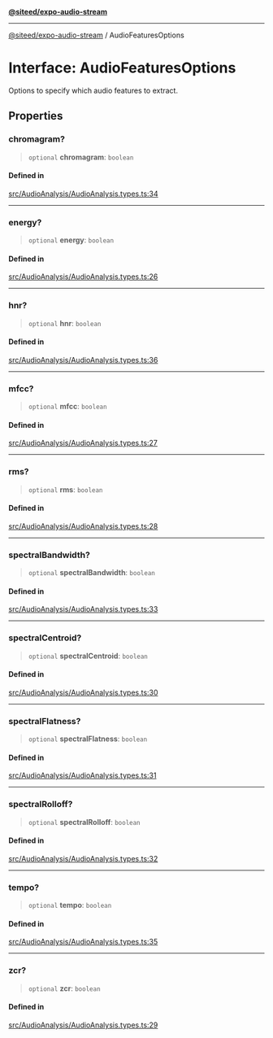 [**@siteed/expo-audio-stream**](../README.md)

***

[@siteed/expo-audio-stream](../README.md) / AudioFeaturesOptions

# Interface: AudioFeaturesOptions

Options to specify which audio features to extract.

## Properties

### chromagram?

> `optional` **chromagram**: `boolean`

#### Defined in

[src/AudioAnalysis/AudioAnalysis.types.ts:34](https://github.com/deeeed/expo-audio-stream/blob/28be564864425ab95a6773e2bc19f856eb418d1c/packages/expo-audio-stream/src/AudioAnalysis/AudioAnalysis.types.ts#L34)

***

### energy?

> `optional` **energy**: `boolean`

#### Defined in

[src/AudioAnalysis/AudioAnalysis.types.ts:26](https://github.com/deeeed/expo-audio-stream/blob/28be564864425ab95a6773e2bc19f856eb418d1c/packages/expo-audio-stream/src/AudioAnalysis/AudioAnalysis.types.ts#L26)

***

### hnr?

> `optional` **hnr**: `boolean`

#### Defined in

[src/AudioAnalysis/AudioAnalysis.types.ts:36](https://github.com/deeeed/expo-audio-stream/blob/28be564864425ab95a6773e2bc19f856eb418d1c/packages/expo-audio-stream/src/AudioAnalysis/AudioAnalysis.types.ts#L36)

***

### mfcc?

> `optional` **mfcc**: `boolean`

#### Defined in

[src/AudioAnalysis/AudioAnalysis.types.ts:27](https://github.com/deeeed/expo-audio-stream/blob/28be564864425ab95a6773e2bc19f856eb418d1c/packages/expo-audio-stream/src/AudioAnalysis/AudioAnalysis.types.ts#L27)

***

### rms?

> `optional` **rms**: `boolean`

#### Defined in

[src/AudioAnalysis/AudioAnalysis.types.ts:28](https://github.com/deeeed/expo-audio-stream/blob/28be564864425ab95a6773e2bc19f856eb418d1c/packages/expo-audio-stream/src/AudioAnalysis/AudioAnalysis.types.ts#L28)

***

### spectralBandwidth?

> `optional` **spectralBandwidth**: `boolean`

#### Defined in

[src/AudioAnalysis/AudioAnalysis.types.ts:33](https://github.com/deeeed/expo-audio-stream/blob/28be564864425ab95a6773e2bc19f856eb418d1c/packages/expo-audio-stream/src/AudioAnalysis/AudioAnalysis.types.ts#L33)

***

### spectralCentroid?

> `optional` **spectralCentroid**: `boolean`

#### Defined in

[src/AudioAnalysis/AudioAnalysis.types.ts:30](https://github.com/deeeed/expo-audio-stream/blob/28be564864425ab95a6773e2bc19f856eb418d1c/packages/expo-audio-stream/src/AudioAnalysis/AudioAnalysis.types.ts#L30)

***

### spectralFlatness?

> `optional` **spectralFlatness**: `boolean`

#### Defined in

[src/AudioAnalysis/AudioAnalysis.types.ts:31](https://github.com/deeeed/expo-audio-stream/blob/28be564864425ab95a6773e2bc19f856eb418d1c/packages/expo-audio-stream/src/AudioAnalysis/AudioAnalysis.types.ts#L31)

***

### spectralRolloff?

> `optional` **spectralRolloff**: `boolean`

#### Defined in

[src/AudioAnalysis/AudioAnalysis.types.ts:32](https://github.com/deeeed/expo-audio-stream/blob/28be564864425ab95a6773e2bc19f856eb418d1c/packages/expo-audio-stream/src/AudioAnalysis/AudioAnalysis.types.ts#L32)

***

### tempo?

> `optional` **tempo**: `boolean`

#### Defined in

[src/AudioAnalysis/AudioAnalysis.types.ts:35](https://github.com/deeeed/expo-audio-stream/blob/28be564864425ab95a6773e2bc19f856eb418d1c/packages/expo-audio-stream/src/AudioAnalysis/AudioAnalysis.types.ts#L35)

***

### zcr?

> `optional` **zcr**: `boolean`

#### Defined in

[src/AudioAnalysis/AudioAnalysis.types.ts:29](https://github.com/deeeed/expo-audio-stream/blob/28be564864425ab95a6773e2bc19f856eb418d1c/packages/expo-audio-stream/src/AudioAnalysis/AudioAnalysis.types.ts#L29)

